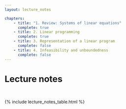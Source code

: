 ```yaml
---
layout: lecture_notes

chapters:
    - title: "1. Review: Systems of linear equations"
      complete: true
    - title: 2. Linear programming
      complete: true
    - title: 3. Representation of a linear program
      complete: false
    - title: 4. Infeasibility and unboundedness
      complete: false
---
```


# Lecture notes

<br/>

{% include lecture_notes_table.html %}
